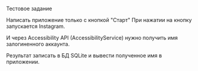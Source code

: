 Тестовое задание

Написать приложение только с кнопкой "Старт"
При нажатии на кнопку запускается Instagram.

И через Accessibility API (AccessibilityService) нужно получить имя залогиненного аккаунта.

Результат записать в БД SQLite и вывести полученное имя в приложении.
